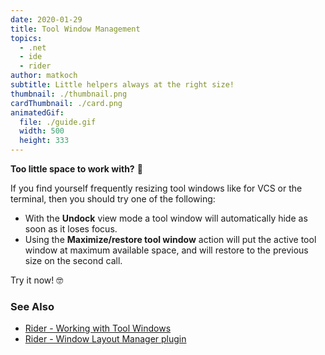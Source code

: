 ```yaml
---
date: 2020-01-29
title: Tool Window Management
topics:
  - .net
  - ide
  - rider
author: matkoch
subtitle: Little helpers always at the right size!
thumbnail: ./thumbnail.png
cardThumbnail: ./card.png
animatedGif:
  file: ./guide.gif
  width: 500
  height: 333
---
```

**Too little space to work with?** 🤨

If you find yourself frequently resizing tool windows like for VCS or the terminal, then you should try one of the following:

- With the **Undock** view mode a tool window will automatically hide as soon as it loses focus.
- Using the **Maximize/restore tool window** action will put the active tool window at maximum available space, and will restore to the previous size on the second call.

Try it now!️️ 🤓

### See Also
- [Rider - Working with Tool Windows](https://www.jetbrains.com/help/rider/Tool_Windows.html)
- [Rider - Window Layout Manager plugin](https://plugins.jetbrains.com/plugin/13005-window-layout-manager)
